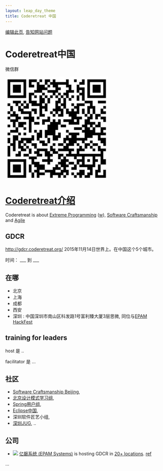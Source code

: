```yaml
---
layout: leap_day_theme
title: Coderetreat 中国
---
```


[编辑此页](https://github.com/coderetreat-china/coderetreat-china.github.io/edit/master/index.md),
[告知网站问题](https://github.com/coderetreat-china/coderetreat-china.github.io/issues)

# Coderetreat中国

微信群

![](images/coderetreat-china-wechat-group-257407160254633658-small.png)

# [Coderetreat介绍](http://coderetreat.org/)

Coderetreat is about [Extreme Programming](http://www.extremeprogramming.org/) ([w](https://zh.wikipedia.org/wiki/%E6%9E%81%E9%99%90%E7%BC%96%E7%A8%8B)),
 [Software Craftsmanship](http://manifesto.softwarecraftsmanship.org/#/zh-cn) and [Agile](https://zh.wikipedia.org/wiki/%E6%95%8F%E6%8D%B7%E8%BD%AF%E4%BB%B6%E5%BC%80%E5%8F%91)

## GDCR

<http://gdcr.coderetreat.org/> 2015年11月14日世界上。在中国这个5个城市。

时间：  ___ 到  ___

## 在哪

- 北京
- 上海
- 成都
- 西安
- 深圳 : 中国深圳市南山区科发路1号富利臻大厦3层思微, 同位与[EPAM HackFest](http://epa.ms/HackfestChina)

## training for leaders

host 是 ..

facilitator 是 ...



## 社区

- [Software Craftsmanship Beijing](http://www.meetup.com/Software-Craftsmanship-Beijing/),
- [北京设计模式学习组](http://www.bjdp.org/),
- [Spring用户组](http://springioug.com/),
- [Eclipse中国](http://www.eclipsechina.org/),
- 深圳软件匠艺小组,
- [深圳JUG](http://szjug.github.io/),
..

## 公司

- ![](http://szjug.github.io/images/logo/epam-logo.png)
[亿磐系统 (EPAM Systems)](http://www.epam.com) is hosting GDCR in [20+ locations](https://events.epam.com/events#coderetreat).
 [ref](http://coderetreat.org/group/facilitators/forum/topics/epam-systems-will-host-gdcr-in-20-cities)

 ...

